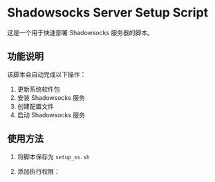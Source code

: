 # Shadowsocks Server Setup Script

这是一个用于快速部署 Shadowsocks 服务器的脚本。

## 功能说明

该脚本会自动完成以下操作：
1. 更新系统软件包
2. 安装 Shadowsocks 服务
3. 创建配置文件
4. 启动 Shadowsocks 服务

## 使用方法

1. 将脚本保存为 `setup_ss.sh`

2. 添加执行权限：
